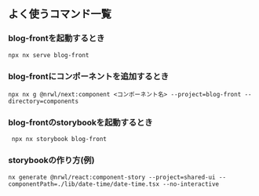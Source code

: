 ## よく使うコマンド一覧

### blog-frontを起動するとき

```
npx nx serve blog-front
```

### blog-frontにコンポーネントを追加するとき

```
npx nx g @nrwl/next:component <コンポーネント名> --project=blog-front --directory=components
```

### blog-frontのstorybookを起動するとき

```
 npx nx storybook blog-front
 ```

 ### storybookの作り方(例)

 ```
 nx generate @nrwl/react:component-story --project=shared-ui --componentPath=./lib/date-time/date-time.tsx --no-interactive 
 ```